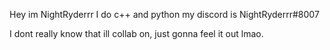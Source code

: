 Hey im NightRyderrr
I do c++ and python
my discord is NightRyderrr#8007

I dont really know that ill collab on, just gonna feel it out lmao.
